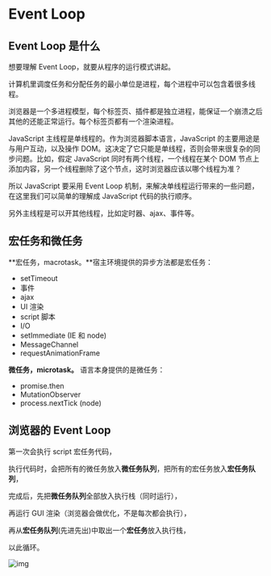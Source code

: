 # Event Loop

## Event Loop 是什么

想要理解 Event Loop，就要从程序的运行模式讲起。

计算机里调度任务和分配任务的最小单位是进程，每个进程中可以包含着很多线程。

浏览器是一个多进程模型，每个标签页、插件都是独立进程，能保证一个崩溃之后其他的还能正常运行。每个标签页都有一个渲染进程。

JavaScript 主线程是单线程的。作为浏览器脚本语言，JavaScript 的主要用途是与用户互动，以及操作 DOM。这决定了它只能是单线程，否则会带来很复杂的同步问题。比如，假定 JavaScript 同时有两个线程，一个线程在某个 DOM 节点上添加内容，另一个线程删除了这个节点，这时浏览器应该以哪个线程为准？

所以 JavaScript 要采用 Event Loop 机制，来解决单线程运行带来的一些问题，在这里我们可以简单的理解成 JavaScript 代码的执行顺序。

另外主线程是可以开其他线程，比如定时器、ajax、事件等。

## 宏任务和微任务

**宏任务，macrotask。**宿主环境提供的异步方法都是宏任务：

- setTimeout
- 事件
- ajax
- UI 渲染
- script 脚本
- I/O
- setImmediate (IE 和 node)
- MessageChannel
- requestAnimationFrame

**微任务，microtask。** 语言本身提供的是微任务：

- promise.then
- MutationObserver
- process.nextTick (node)

## 浏览器的 Event Loop

第一次会执行 script 宏任务代码，

执行代码时，会把所有的微任务放入**微任务队列**，把所有的宏任务放入**宏任务队列**，

完成后，先把**微任务队列**全部放入执行栈（同时运行），

再运行 GUI 渲染（浏览器会做优化，不是每次都会执行），

再从**宏任务队列**(先进先出)中取出一个**宏任务**放入执行栈，

以此循环。

![img](https://zwhid.oss-cn-shenzhen.aliyuncs.com/blog/19-16-21-Fi3aj4.jpg)
